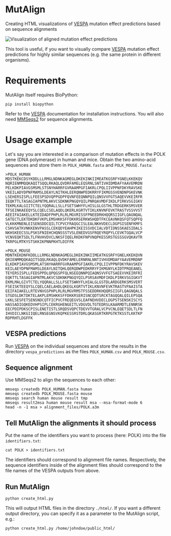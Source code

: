 # MutAlign
Creating HTML visualizations of [VESPA](https://github.com/Rostlab/VESPA) mutation effect predictions based on sequence alignments

![Visualization of aligned mutation effect predictions](https://rostlab.org/~conpred/MutAlign.png)

This tool is useful, if you want to visually compare [VESPA](https://github.com/Rostlab/VESPA) mutation effect predictions for highly similar sequences (e.g. the same protein in different organisms).

# Requirements

MutAlign itself requires BioPython:
```
pip install biopython
```
Refer to the [VESPA](https://github.com/Rostlab/VESPA) documentation for installation instructions.
You will also need [MMSeqs2](https://github.com/soedinglab/MMseqs2) for sequence alignments.

# Usage example

Let's say you are interested in a comparison of mutation effects in the POLK gene (DNA polymerase) in human and mice. Obtain the two amino-acid sequences and store them in `POLK_HUMAN.fasta` and `POLK_MOUSE.fasta`:

```
>POLK_HUMAN
MDSTKEKCDSYKDDLLLRMGLNDNKAGMEGLDKEKINKIIMEATKGSRFYGNELKKEKQV
NQRIENMMQQKAQITSQQLRKAQLQVDRFAMELEQSRNLSNTIVHIDMDAFYAAVEMRDN
PELKDKPIAVGSMSMLSTSNYHARRFGVRAAMPGFIAKRLCPQLIIVPPNFDKYRAVSKE
VKEILADYDPNFMAMSLDEAYLNITKHLEERQNWPEDKRRYFIKMGSSVENDNPGKEVNK
LSEHERSISPLLFEESPSDVQPPGDPFQVNFEEQNNPQILQNSVVFGTSAQEVVKEIRFR
IEQKTTLTASAGIAPNTMLAKVCSDKNKPNGQYQILPNRQAVMDFIKDLPIRKVSGIGKV
TEKMLKALGIITCTELYQQRALLSLLFSETSWHYFLHISLGLGSTHLTRDGERKSMSVER
TFSEINKAEEQYSLCQELCSELAQDLQKERLKGRTVTIKLKNVNFEVKTRASTVSSVVST
AEEIFAIAKELLKTEIDADFPHPLRLRLMGVRISSFPNEEDRKHQQRSIIGFLQAGNQAL
SATECTLEKTDKDKFVKPLEMSHKKSFFDKKRSERKWSHQDTFKCEAVNKQSFQTSQPFQ
VLKKKMNENLEISENSDDCQILTCPVCFRAQGCISLEALNKHVDECLDGPSISENFKMFS
CSHVSATKVNKKENVPASSLCEKQDYEAHPKIKEISSVDCIALVDTIDNSSKAESIDALS
NKHSKEECSSLPSKSFNIEHCHQNSSSTVSLENEDVGSFRQEYRQPYLCEVKTGQALVCP
VCNVEQKTSDLTLFNVHVDVCLNKSFIQELRKDKFNPVNQPKESSRSTGSSSGVQKAVTR
TKRPGLMTKYSTSKKIKPNNPKHTLDIFFK
```

```
>POLK_MOUSE
MDNTKEKDNFKDDLLLRMGLNDNKAGMEGLDKEKINKIIMEATKGSRFYGNELKKEKQVN
QRIENMMQQKAQITSQQLRKAQLQVDKFAMELERNRNLNNTIVHVDMDAFYAAVEMRDNP
ELKDKPIAVGSMSMLATSNYHARRFGVRAAMPGFIAKRLCPQLIIVPPNFDKYRAVSKEV
KEILAEYDPNFMAMSLDEAYLNITQHLQERQDWPEDKRRYFIKMGNYLKIDTPRQEANEL
TEYERSISPLLFEDSPPDLQPQGSPFQLNSEEQNNPQIAQNSVVFGTSAEEVVKEIRFRI
EQKTTLTASAGIAPNTMLAKVCSDKNKPNGQYQILPSRSAVMDFIKDLPIRKVSGIGKVT
EKMLMALGIVTCTELYQQRALLSLLFSETSWHYFLHIALGLGSTDLARDGERKSMSVERT
FSEISKTEEQYSLCQELCAELAHDLQKEGLKGRTVTIKLKNVNFEVKTRASTVPAAISTA
EEIFAIAKELLRTEVNVGSPHPLRLRLMGVRMSTFSSEDDRKHQQRSIIGFLQAGNQALS
STGDSLDKTDKTELAKPLEMSHKKSFFDKKRSERISNCQDTSRCKTAGQQALQILEPSQA
LKKLSESFETSENSNDCQTFICPVCFREQEGVSLEAFNEHVDECLDGPSTSENSKISCYS
HASSADIGQKEDVHPSIPLCEKRGHENGEITLVDGVDLTGTEDRSLKAARMDTLENNRSK
EECPDIPDKSCPISLENETISTLSRQDSVQPCTDEVVTGRALVCPVCNLEQETSDLTLFN
IHVDICLNKGIIQELRNSEGNSVKQPKESSRSTDRLQKASGRTKRPGTKTKSSTLKKTKP
RDPRHTLDGFFK
```

## VESPA predictions
Run [VESPA](https://github.com/Rostlab/VESPA) on the individual sequences and store the results in the directory `vespa_predictions` as the files `POLK_HUMAN.csv` and `POLK_MOUSE.csv`.

## Sequence alignment
Use MMSeqs2 to align the sequences to each other:
```
mmseqs createdb POLK_HUMAN.fasta human
mmseqs createdb POLK_MOUSE.fasta mouse
mmseqs search human mouse result tmp
mmseqs result2msa human mouse result msa --msa-format-mode 6
head -n -1 msa > alignment_files/POLK.a3m
```

## Tell MutAlign the alignments it should process
Put the name of the identifiers you want to process (here: POLK) into the file `identifiers.txt`:
```
cat POLK > identifiers.txt
```
The identifiers should correspond to alignment file names. Respectively, the sequence identifiers inside of the alignment files should correspond to the file names of the VESPA outputs from above.

## Run MutAlign
```
python create_html.py
```
This will output HTML files in the directory `./html/`. If you want a different output directory, you can specify it as a parameter to the MutAlign script, e.g.:
```
python create_html.py /home/johndoe/public_html/
```
